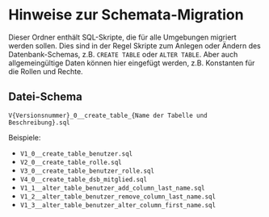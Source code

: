 # Hinweise zur Schemata-Migration

Dieser Ordner enthält SQL-Skripte, die für alle Umgebungen migriert werden sollen.
Dies sind in der Regel Skripte zum Anlegen oder Ändern des Datenbank-Schemas, z.B. `CREATE TABLE` oder `ALTER TABLE`.
Aber auch allgemeingültige Daten können hier eingefügt werden, z.B. Konstanten für die Rollen und Rechte.

## Datei-Schema

`V{Versionsnummer}_0__create_table_{Name der Tabelle und Beschreibung}.sql`

Beispiele:

- `V1_0__create_table_benutzer.sql`
- `V2_0__create_table_rolle.sql`
- `V3_0__create_table_benutzer_rolle.sql`
- `V4_0__create_table_dsb_mitglied.sql`
- `V1_1__alter_table_benutzer_add_column_last_name.sql`
- `V1_2__alter_table_benutzer_remove_column_last_name.sql`
- `V1_3__alter_table_benutzer_alter_column_first_name.sql`
